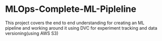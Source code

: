 # MLOps-Complete-ML-Pipleline
This project covers the end to end understanding for creating an ML pipeline and working around it using DVC for experiment tracking and data versioning(using AWS S3)
